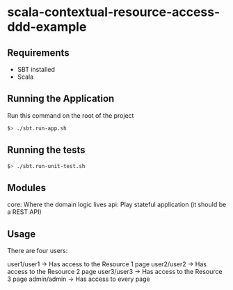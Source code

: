 scala-contextual-resource-access-ddd-example
============================================

Requirements
-------------

* SBT installed
* Scala

Running the Application
-----------------------

Run this command on the root of the project

```sh
$> ./sbt.run-app.sh
```

Running the tests
-----------------

```sh
$> ./sbt.run-unit-test.sh
```

Modules
-------

core: Where the domain logic lives
api: Play stateful application (it should be a REST API)

Usage
-----

There are four users:

user1/user1 -> Has access to the Resource 1 page
user2/user2 -> Has access to the Resource 2 page
user3/user3 -> Has access to the Resource 3 page
admin/admin -> Has access to every page
